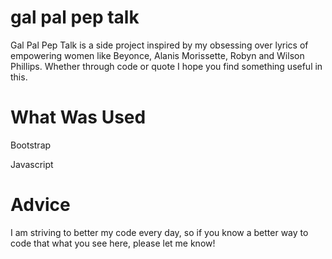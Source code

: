 # gal pal pep talk

Gal Pal Pep Talk is a side project inspired by my obsessing over lyrics of empowering women like Beyonce, Alanis Morissette, Robyn and Wilson Phillips. Whether through code or quote I hope you find something useful in this.

# What Was Used

Bootstrap

Javascript

# Advice

I am striving to better my code every day, so if you know a better way to code that what you see here, please let me know!
